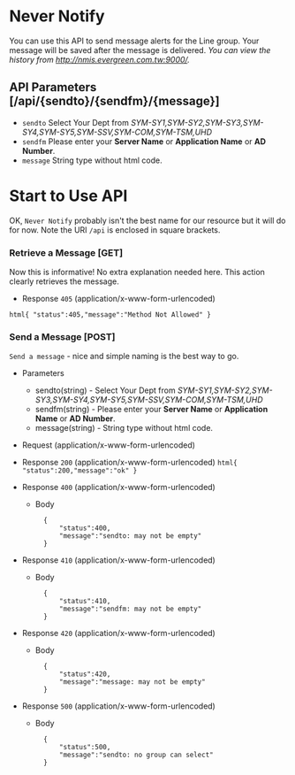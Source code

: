 # Never Notify

You can use this API to send message alerts for the Line group. 
Your message will be saved after the message is delivered. 
*You can view the history from http://nmis.evergreen.com.tw:9000/.*

## API Parameters [/api/{sendto}/{sendfm}/{message}]
+ `sendto` Select Your Dept from *SYM-SY1,SYM-SY2,SYM-SY3,SYM-SY4,SYM-SY5,SYM-SSV,SYM-COM,SYM-TSM,UHD*
+ `sendfm` Please enter your **Server Name** or **Application Name** or **AD Number**.
+ `message` String type without html code.

# Start to Use API
OK, `Never Notify` probably isn't the best name for our resource but it will do
for now. Note the URI `/api` is enclosed in square brackets.

### Retrieve a Message [GET]
Now this is informative! No extra explanation needed here. This action clearly
retrieves the message.

+ Response `405` (application/x-www-form-urlencoded)

```html{ "status":405,"message":"Method Not Allowed" }```

### Send a Message [POST]
`Send a message` - nice and simple naming is the best way to go.
+ Parameters
    + sendto(string) - Select Your Dept from *SYM-SY1,SYM-SY2,SYM-SY3,SYM-SY4,SYM-SY5,SYM-SSV,SYM-COM,SYM-TSM,UHD*
    + sendfm(string) - Please enter your **Server Name** or **Application Name** or **AD Number**.
    + message(string) - String type without html code.   
    
+ Request (application/x-www-form-urlencoded) 

+ Response `200` (application/x-www-form-urlencoded)
```html{ "status":200,"message":"ok" }```
        
+ Response `400` (application/x-www-form-urlencoded)

    + Body

            {
                "status":400,
                "message":"sendto: may not be empty"
            }
        
+ Response `410` (application/x-www-form-urlencoded)

    + Body

            {
                "status":410,
                "message":"sendfm: may not be empty"
            }
        
+ Response `420` (application/x-www-form-urlencoded)

    + Body

            {
                "status":420,
                "message":"message: may not be empty"
            }
        
+ Response `500` (application/x-www-form-urlencoded)

    + Body

            {
                "status":500,
                "message":"sendto: no group can select"
            }
